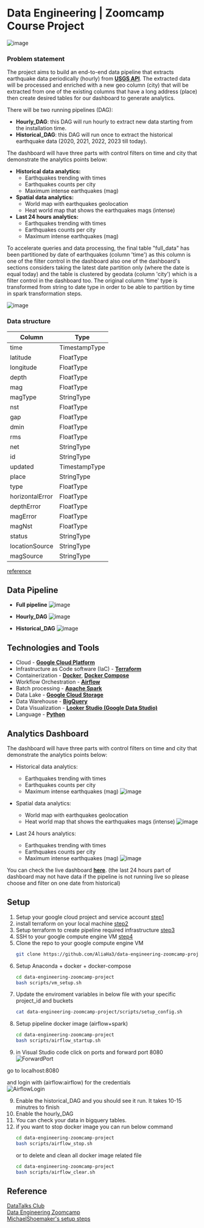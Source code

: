 # Data Engineering | Zoomcamp Course Project

![image](https://user-images.githubusercontent.com/98602171/235377169-8e02e9a5-1cfd-4812-9607-e2bf842867c4.png)



### Problem statement

The project aims to build an end-to-end data pipeline that extracts earthquake data periodically (hourly) from  [**USGS API**](https://earthquake.usgs.gov/fdsnws/event/1/). The extracted data will be processed and enriched with a new geo column (city) that will be extracted from one of the existing columns that have a long address (place) then create desired tables for our dashboard to generate analytics.

There will be two running pipelines (DAG):
- **Hourly_DAG**: this DAG will run hourly to extract new data starting from the installation time.
- **Historical_DAG**: this DAG will run once to extract the historical earthquake data (2020, 2021, 2022, 2023 till today).

The dashboard will have three parts with control filters on time and city that demonstrate the analytics points below:
* **Historical data analytics:**
    * Earthquakes trending with times
    * Earthquakes counts per city
    * Maximum intense earthquakes (mag)
* **Spatial data analytics:**
    * World map with earthquakes geolocation
    * Heat world map that shows the earthquakes mags (intense)
* **Last 24 hours analytics:**
    * Earthquakes trending with times
    * Earthquakes counts per city
    * Maximum intense earthquakes (mag)

To accelerate queries and data processing, the final table "full_data" has been partitioned by date of earthquakes (column 'time') as this column is one of the filter control in the dashboard also one of the dashboard's sections considers taking the latest date partition only (where the date is equal today) and the table is clustered by geodata (column 'city') which is a filter control in the dashboard too.
The original column 'time' type is transformed from string to date type in order to be able to partition by time in spark transformation steps.

![image](https://user-images.githubusercontent.com/98602171/235377176-1eeff0b9-18f7-4e1b-b688-b878fb87b92f.png)

### Data structure

| Column | Type | 
|--------|-------------|
| time |  TimestampType |
| latitude | FloatType |
| longitude | FloatType |
| depth | FloatType |
| mag | FloatType  |
| magType | StringType |
| nst | FloatType |
| gap | FloatType |
| dmin | FloatType |
| rms | FloatType |
| net | StringType |
| id | StringType |
| updated | TimestampType |
| place | StringType |
| type | FloatType |
| horizontalError | FloatType |
| depthError | FloatType |
| magError | FloatType |
| magNst | FloatType |
| status | StringType |
| locationSource | StringType |
| magSource | StringType |


[reference](https://earthquake.usgs.gov/data/comcat/index.php#dmin)

## Data Pipeline 

* **Full pipeline**
   ![image](https://user-images.githubusercontent.com/98602171/235487296-0b2d9eb4-89ec-405a-81c2-3bfca8c315db.png)

* **Hourly_DAG**
   ![image](https://user-images.githubusercontent.com/98602171/235377455-f82b774d-c4fe-425a-b813-aa3c6b18f697.png)

* **Historical_DAG**
   ![image](https://user-images.githubusercontent.com/98602171/235377439-be686e2c-1d4e-478c-a55d-887c6821bb57.png)


## Technologies and Tools

- Cloud - [**Google Cloud Platform**](https://cloud.google.com)
- Infrastructure as Code software (IaC) - [**Terraform**](https://www.terraform.io)
-  Containerization - [**Docker**](https://www.docker.com), [**Docker Compose**](https://docs.docker.com/compose/)
- Workflow Orchestration - [**Airflow**](https://airflow.apache.org)
- Batch processing - [**Apache Spark**](https://spark.apache.org/)
- Data Lake - [**Google Cloud Storage**](https://cloud.google.com/storage)
- Data Warehouse - [**BigQuery**](https://cloud.google.com/bigquery)
- Data Visualization - [**Looker Studio (Google Data Studio)**](https://lookerstudio.google.com/overview?)
- Language - [**Python**](https://www.python.org)



## Analytics Dashboard

The dashboard will have three parts with control filters on time and city that demonstrate the analytics points below:
* Historical data analytics:
    * Earthquakes trending with times
    * Earthquakes counts per city
    * Maximum intense earthquakes (mag)
    ![image](https://user-images.githubusercontent.com/98602171/235377306-51f21e4b-d37d-48fc-a4a8-a1d51ed91c64.png)

* Spatial data analytics:
    * World map with earthquakes geolocation
    * Heat world map that shows the earthquakes mags (intense)
    ![image](https://user-images.githubusercontent.com/98602171/235377334-bf23efb2-4ce8-4296-86cf-50e4b222f063.png)

* Last 24 hours analytics:
    * Earthquakes trending with times
    * Earthquakes counts per city
    * Maximum intense earthquakes (mag)
    ![image](https://user-images.githubusercontent.com/98602171/235377357-4325c04d-b3a5-44e5-b8c1-ef878eb4278f.png)

You can check the live dashboard [**here**](https://lookerstudio.google.com/reporting/dedce778-8abd-492c-9bce-97b199d5fdfa). (the last 24 hours part of dashboard may not have data if the pipeline is not running live so please choose and filter on one date from historical)

## Setup
1. Setup your google cloud project and service account [step1](setup/gcp_account.md)
2. install terraform on your local machine [step2](https://github.com/DataTalksClub/data-engineering-zoomcamp/tree/main/week_1_basics_n_setup/1_terraform_gcp)
3. Setup terraform to create pipeline required infrastructure [step3](setup/terraform_vm.md)
4. SSH to your google compute engine VM [step4](setup/gcp_vm.md)
5. Clone the repo to your google compute engine VM
    ```bash
    git clone https://github.com/AliaHa3/data-engineering-zoomcamp-project.git
    ```
6. Setup Anaconda + docker  + docker-compose
     ```bash
    cd data-engineering-zoomcamp-project
    bash scripts/vm_setup.sh
    ```
7. Update the enviroment variables in below file with your specific project_id and buckets
    ```bash
    cat data-engineering-zoomcamp-project/scripts/setup_config.sh
    ```
8. Setup pipeline docker image (airflow+spark)
     ```bash
    cd data-engineering-zoomcamp-project
    bash scripts/airflow_startup.sh
    ```
9. in Visual Studio code click on ports and forward port 8080<br>
  ![ForwardPort](https://user-images.githubusercontent.com/7443591/160403735-7c40babc-7d63-4b51-90da-c065e5b254a0.png)

go to localhost:8080<br>
  
and login with (airflow:airflow) for the credentials<br>
![AirflowLogin](https://user-images.githubusercontent.com/7443591/160413081-4f4e606f-09f6-4d4f-9b94-5241f37091a6.png)

9. Enable the historical_DAG and you should see it run. It takes 10-15 minutres to finish
10. Enable the hourly_DAG
11. You can check your data in bigquery tables.
12. if you want to stop docker image you can run below command
    ```bash
    cd data-engineering-zoomcamp-project
    bash scripts/airflow_stop.sh
    ```
    or to delete and clean all docker image related file
    ```bash
    cd data-engineering-zoomcamp-project
    bash scripts/airflow_clear.sh
    ```
## Reference
[DataTalks Club](https://datatalks.club/)<br>
[Data Engineering Zoomcamp](https://github.com/DataTalksClub/data-engineering-zoomcamp#week-1-introduction--prerequisites)<br>
[MichaelShoemaker's setup steps](https://github.com/MichaelShoemaker/shoemaker-de-zoomcamp-final-project/blob/main/GitLikeMe.md)<br>